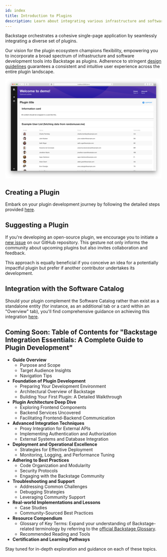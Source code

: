 ```yaml
---
id: index
title: Introduction to Plugins
description: Learn about integrating various infrastructure and software development tools into Backstage through plugins.
---
```


Backstage orchestrates a cohesive single-page application by seamlessly integrating a diverse set of plugins.

Our vision for the plugin ecosystem champions flexibility, empowering you to incorporate a broad spectrum of infrastructure and software development tools into Backstage as plugins. Adherence to stringent [design guidelines](../dls/design.md) guarantees a consistent and intuitive user experience across the entire plugin landscape.

![Plugin Screenshot](../assets/plugins/my-plugin_screenshot.png)

## Creating a Plugin

Embark on your plugin development journey by following the detailed steps provided [here](create-a-plugin.md).

## Suggesting a Plugin

If you're developing an open-source plugin, we encourage you to initiate a [new issue](https://github.com/backstage/backstage/issues/new?labels=plugin&template=plugin_template.md&title=%5BPlugin%5D+THE+PLUGIN+NAME) on our GitHub repository. This gesture not only informs the community about upcoming plugins but also invites collaboration and feedback.

This approach is equally beneficial if you conceive an idea for a potentially impactful plugin but prefer if another contributor undertakes its development.

## Integration with the Software Catalog

Should your plugin complement the Software Catalog rather than exist as a standalone entity (for instance, as an additional tab or a card within an "Overview" tab), you'll find comprehensive guidance on achieving this integration [here](integrating-plugin-into-software-catalog.md).

## Coming Soon: Table of Contents for "Backstage Integration Essentials: A Complete Guide to Plugin Development"

- **Guide Overview**
  - Purpose and Scope
  - Target Audience Insights
  - Navigation Tips
- **Foundation of Plugin Development**
  - Preparing Your Development Environment
  - Architectural Overview of Backstage
  - Building Your First Plugin: A Detailed Walkthrough
- **Plugin Architecture Deep Dive**
  - Exploring Frontend Components
  - Backend Services Uncovered
  - Facilitating Frontend-Backend Communication
- **Advanced Integration Techniques**
  - Proxy Integration for External APIs
  - Implementing Authentication and Authorization
  - External Systems and Database Integration
- **Deployment and Operational Excellence**
  - Strategies for Effective Deployment
  - Monitoring, Logging, and Performance Tuning
- **Adhering to Best Practices**
  - Code Organization and Modularity
  - Security Protocols
  - Engaging with the Backstage Community
- **Troubleshooting and Support**
  - Addressing Common Challenges
  - Debugging Strategies
  - Leveraging Community Support
- **Real-world Implementations and Lessons**
  - Case Studies
  - Community-Sourced Best Practices
- **Resource Compendium**
  - Glossary of Key Terms: Expand your understanding of Backstage-related terminology by referring to the [official Backstage Glossary](https://backstage.io/docs/references/glossary).
  - Recommended Reading and Tools
- **Certification and Learning Pathways**

Stay tuned for in-depth exploration and guidance on each of these topics.

